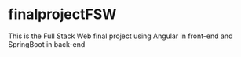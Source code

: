 # finalprojectFSW
This is the Full Stack Web final project using Angular in front-end and SpringBoot in back-end
